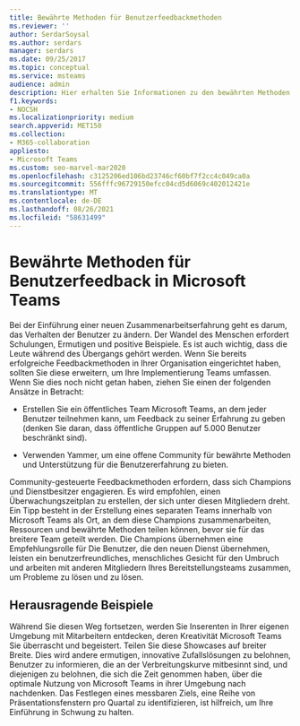 ```yaml
---
title: Bewährte Methoden für Benutzerfeedbackmethoden
ms.reviewer: ''
author: SerdarSoysal
ms.author: serdars
manager: serdars
ms.date: 09/25/2017
ms.topic: conceptual
ms.service: msteams
audience: admin
description: Hier erhalten Sie Informationen zu den bewährten Methoden für Benutzerfeedback in Microsoft Teams, um optimales Arbeiten im Team sicherzustellen.
f1.keywords:
- NOCSH
ms.localizationpriority: medium
search.appverid: MET150
ms.collection:
- M365-collaboration
appliesto:
- Microsoft Teams
ms.custom: seo-marvel-mar2020
ms.openlocfilehash: c3125206ed106bd23746cf60bf7f2cc4c049ca0a
ms.sourcegitcommit: 556fffc96729150efcc04cd5d6069c402012421e
ms.translationtype: MT
ms.contentlocale: de-DE
ms.lasthandoff: 08/26/2021
ms.locfileid: "58631499"
---
```

# <a name="best-practices-for-user-feedback-methods-in-microsoft-teams"></a>Bewährte Methoden für Benutzerfeedback in Microsoft Teams

Bei der Einführung einer neuen Zusammenarbeitserfahrung geht es darum, das Verhalten der Benutzer zu ändern. Der Wandel des Menschen erfordert Schulungen, Ermutigen und positive Beispiele. Es ist auch wichtig, dass die Leute während des Übergangs gehört werden. Wenn Sie bereits erfolgreiche Feedbackmethoden in Ihrer Organisation eingerichtet haben, sollten Sie diese erweitern, um Ihre Implementierung Teams umfassen. Wenn Sie dies noch nicht getan haben, ziehen Sie einen der folgenden Ansätze in Betracht:

- Erstellen Sie ein öffentliches Team Microsoft Teams, an dem jeder Benutzer teilnehmen kann, um Feedback zu seiner Erfahrung zu geben (denken Sie daran, dass öffentliche Gruppen auf 5.000 Benutzer beschränkt sind).

- Verwenden Yammer, um eine offene Community für bewährte Methoden und Unterstützung für die Benutzererfahrung zu bieten.

Community-gesteuerte Feedbackmethoden erfordern, dass sich Champions und Dienstbesitzer engagieren. Es wird empfohlen, einen Überwachungszeitplan zu erstellen, der sich unter diesen Mitgliedern dreht. Ein Tipp besteht in der Erstellung eines separaten Teams innerhalb von Microsoft Teams als Ort, an dem diese Champions zusammenarbeiten, Ressourcen und bewährte Methoden teilen können, bevor sie für das breitere Team geteilt werden. Die Champions übernehmen eine Empfehlungsrolle für Die Benutzer, die den neuen Dienst übernehmen, leisten ein benutzerfreundliches, menschliches Gesicht für den Umbruch und arbeiten mit anderen Mitgliedern Ihres Bereitstellungsteams zusammen, um Probleme zu lösen und zu lösen.

## <a name="showcases"></a>Herausragende Beispiele

Während Sie diesen Weg fortsetzen, werden Sie Inserenten in Ihrer eigenen Umgebung mit Mitarbeitern entdecken, deren Kreativität Microsoft Teams Sie überrascht und begeistert. Teilen Sie diese Showcases auf breiter Breite. Dies wird andere ermutigen, innovative Zufallslösungen zu belohnen, Benutzer zu informieren, die an der Verbreitungskurve mitbesinnt sind, und diejenigen zu belohnen, die sich die Zeit genommen haben, über die optimale Nutzung von Microsoft Teams in ihrer Umgebung nach nachdenken. Das Festlegen eines messbaren Ziels, eine Reihe von Präsentationsfenstern pro Quartal zu identifizieren, ist hilfreich, um Ihre Einführung in Schwung zu halten.
